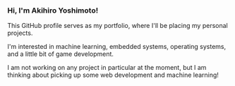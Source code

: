 ### Hi, I'm Akihiro Yoshimoto!
This GitHub profile serves as my portfolio, where I'll be placing my personal projects.

I'm interested in machine learning, embedded systems, operating systems, and a little bit of game development.

I am not working on any project in particular at the moment, but I am thinking about picking up some web development and machine learning!
